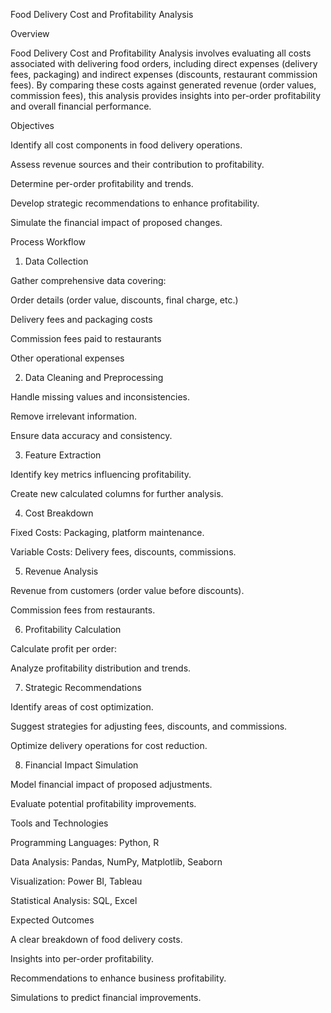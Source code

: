 Food Delivery Cost and Profitability Analysis

Overview

Food Delivery Cost and Profitability Analysis involves evaluating all costs associated with delivering food orders, including direct expenses (delivery fees, packaging) and indirect expenses (discounts, restaurant commission fees). By comparing these costs against generated revenue (order values, commission fees), this analysis provides insights into per-order profitability and overall financial performance.

Objectives

Identify all cost components in food delivery operations.

Assess revenue sources and their contribution to profitability.

Determine per-order profitability and trends.

Develop strategic recommendations to enhance profitability.

Simulate the financial impact of proposed changes.

Process Workflow

1. Data Collection

Gather comprehensive data covering:

Order details (order value, discounts, final charge, etc.)

Delivery fees and packaging costs

Commission fees paid to restaurants

Other operational expenses

2. Data Cleaning and Preprocessing

Handle missing values and inconsistencies.

Remove irrelevant information.

Ensure data accuracy and consistency.

3. Feature Extraction

Identify key metrics influencing profitability.

Create new calculated columns for further analysis.

4. Cost Breakdown

Fixed Costs: Packaging, platform maintenance.

Variable Costs: Delivery fees, discounts, commissions.

5. Revenue Analysis

Revenue from customers (order value before discounts).

Commission fees from restaurants.

6. Profitability Calculation

Calculate profit per order:


Analyze profitability distribution and trends.

7. Strategic Recommendations

Identify areas of cost optimization.

Suggest strategies for adjusting fees, discounts, and commissions.

Optimize delivery operations for cost reduction.

8. Financial Impact Simulation

Model financial impact of proposed adjustments.

Evaluate potential profitability improvements.

Tools and Technologies

Programming Languages: Python, R

Data Analysis: Pandas, NumPy, Matplotlib, Seaborn

Visualization: Power BI, Tableau

Statistical Analysis: SQL, Excel

Expected Outcomes

A clear breakdown of food delivery costs.

Insights into per-order profitability.

Recommendations to enhance business profitability.

Simulations to predict financial improvements.
